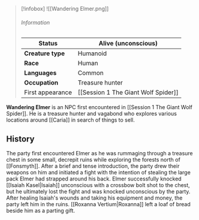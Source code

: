 > [!infobox]
> ![[Wandering Elmer.png]]  
> ###### Information 
> Status | Alive (unconscious) |  
> ---|---|
>| **Creature type** | Humanoid |
>| **Race** | Human |  
>| **Languages** | Common |  
>| **Occupation** | Treasure hunter |  
>| First appearance | [[Session 1 The Giant Wolf Spider]] |

**Wandering Elmer** is an NPC first encountered in [[Session 1 The Giant Wolf Spider]]. He is a treasure hunter and vagabond who explores various locations around [[Caria]] in search of things to sell.
## History

The party first encountered Elmer as he was rummaging through a treasure chest in some small, decrepit ruins while exploring the forests north of [[Fonsmyth]]. After a brief and tense introduction, the party drew their weapons on him and initiated a fight with the intention of stealing the large pack Elmer had strapped around his back. Elmer successfully knocked [[Isaiah Kasel|Isaiah]] unconscious with a crossbow bolt shot to the chest, but he ultimately lost the fight and was knocked unconscious by the party. After healing Isaiah's wounds and taking his equipment and money, the party left him in the ruins. [[Roxanna Vertium|Roxanna]] left a loaf of bread beside him as a parting gift.